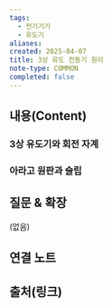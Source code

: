 ```yaml
---
tags:
  - 전기기기
  - 유도기
aliases: 
created: 2025-04-07
title: 3상 유도 전동기 원리
note-type: COMMON
completed: false
---
```


## 내용(Content)

### 3상 유도기와 회전 자계


### 아라고 원판과 슬립




## 질문 & 확장

(없음)

## 연결 노트

## 출처(링크)

